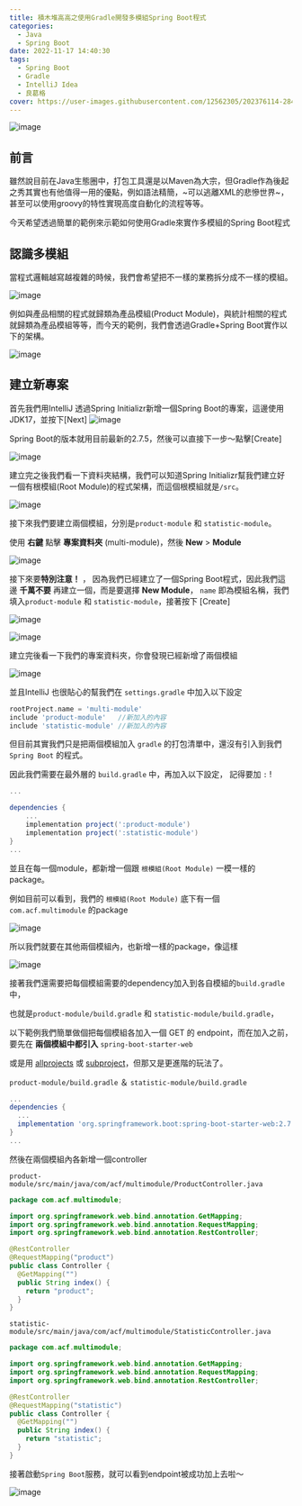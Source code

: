 ```yaml
---
title: 積木堆高高之使用Gradle開發多模組Spring Boot程式
categories:
  - Java
  - Spring Boot
date: 2022-11-17 14:40:30
tags:
  - Spring Boot
  - Gradle
  - IntelliJ Idea
  - 良葛格
cover: https://user-images.githubusercontent.com/12562305/202376114-2845c709-07da-49bd-9bcf-3ebed5ef7c41.png
---
```

![image](https://user-images.githubusercontent.com/12562305/202376114-2845c709-07da-49bd-9bcf-3ebed5ef7c41.png)

## 前言
雖然說目前在Java生態圈中，打包工具還是以Maven為大宗，但Gradle作為後起之秀其實也有他值得一用的優點，例如語法精簡，~可以逃離XML的悲慘世界~，甚至可以使用groovy的特性實現高度自動化的流程等等。

今天希望透過簡單的範例來示範如何使用Gradle來實作多模組的Spring Boot程式

## 認識多模組
當程式邏輯越寫越複雜的時候，我們會希望把不一樣的業務拆分成不一樣的模組。

![image](https://user-images.githubusercontent.com/12562305/202380150-024b8f10-7e90-49b2-852a-d425b5e9fe41.png)

例如與產品相關的程式就歸類為產品模組(Product Module)，與統計相關的程式就歸類為產品模組等等，而今天的範例，我們會透過Gradle+Spring Boot實作以下的架構。

![image](https://user-images.githubusercontent.com/12562305/202380934-254792e2-467f-491f-bdd6-881222c7b9af.png)

## 建立新專案
首先我們用IntelliJ 透過Spring Initializr新增一個Spring Boot的專案，這邊使用JDK17，並按下[Next]
![image](https://user-images.githubusercontent.com/12562305/202379185-9184289a-0cbe-4369-98c7-b3d9f64bf6b6.png)

Spring Boot的版本就用目前最新的2.7.5，然後可以直接下一步～點擊[Create]

![image](https://user-images.githubusercontent.com/12562305/202378850-8247df78-ffff-46f4-9f81-c45deaad4c43.png)

建立完之後我們看一下資料夾結構，我們可以知道Spring Initializr幫我們建立好一個有根模組(Root Module)的程式架構，而這個根模組就是`/src`。

![image](https://user-images.githubusercontent.com/12562305/202381473-add5993b-09ba-435d-b534-fcdd7a972afa.png)

接下來我們要建立兩個模組，分別是`product-module` 和 `statistic-module`。

使用 **右鍵** 點擊 **專案資料夾** (multi-module)，然後 **New** > **Module**

![image](https://user-images.githubusercontent.com/12562305/202382172-3ac073ed-c2a7-48d3-b849-3c3b43153b70.png)

接下來要**特別注意！** ， 因為我們已經建立了一個Spring Boot程式，因此我們這邊 **千萬不要** 再建立一個，而是要選擇 **New Module**， `name` 即為模組名稱，我們填入`product-module` 和 `statistic-module`，接著按下 [Create]

![image](https://user-images.githubusercontent.com/12562305/202383137-26ea0d02-9748-47c3-b40a-603668779066.png)

![image](https://user-images.githubusercontent.com/12562305/202383348-f3aa7f7c-f541-4d04-83e8-6514cd5d8aa2.png)

建立完後看一下我們的專案資料夾，你會發現已經新增了兩個模組

![image](https://user-images.githubusercontent.com/12562305/202383743-47430580-5035-4bd5-a677-39ee5329c08f.png)

並且IntelliJ 也很貼心的幫我們在 `settings.gradle` 中加入以下設定

```groovy
rootProject.name = 'multi-module'
include 'product-module'   //新加入的內容
include 'statistic-module' //新加入的內容
```
但目前其實我們只是把兩個模組加入 `gradle` 的打包清單中，還沒有引入到我們 `Spring Boot` 的程式。

因此我們需要在最外層的 `build.gradle` 中，再加入以下設定， 記得要加 `:` !

```groovy
...

dependencies {
    ...
    implementation project(':product-module')
    implementation project(':statistic-module')
}
...

```

並且在每一個module，都新增一個跟 `根模組(Root Module)` 一模一樣的package。

例如目前可以看到，我們的 `根模組(Root Module)` 底下有一個 `com.acf.multimodule` 的package

![image](https://user-images.githubusercontent.com/12562305/202385292-b61f06a9-04ff-4601-8df5-53efbfba5ae3.png)

所以我們就要在其他兩個模組內，也新增一樣的package，像這樣

![image](https://user-images.githubusercontent.com/12562305/202385926-fbf63510-8ac9-4f70-a8c4-b8ccf57cb298.png)

接著我們還需要把每個模組需要的dependency加入到各自模組的`build.gradle`中，

也就是`product-module/build.gradle` 和 `statistic-module/build.gradle`，

以下範例我們簡單做個把每個模組各加入一個 GET 的 endpoint，而在加入之前，要先在 **兩個模組中都引入**  `spring-boot-starter-web` 

或是用 [allprojects](https://docs.gradle.org/current/dsl/org.gradle.api.Project.html#org.gradle.api.Project:allprojects(groovy.lang.Closure)) 或 [subproject](https://docs.gradle.org/current/dsl/org.gradle.api.Project.html#org.gradle.api.Project:subprojects(groovy.lang.Closure))，但那又是更進階的玩法了。

`product-module/build.gradle` ＆ `statistic-module/build.gradle`

```groovy
...
dependencies {
  ...
  implementation 'org.springframework.boot:spring-boot-starter-web:2.7.5'
}
...
```

然後在兩個模組內各新增一個controller

`product-module/src/main/java/com/acf/multimodule/ProductController.java`

```java
package com.acf.multimodule;

import org.springframework.web.bind.annotation.GetMapping;
import org.springframework.web.bind.annotation.RequestMapping;
import org.springframework.web.bind.annotation.RestController;

@RestController
@RequestMapping("product")
public class Controller {
  @GetMapping("")
  public String index() {
    return "product";
  }
}

```


`statistic-module/src/main/java/com/acf/multimodule/StatisticController.java`

```java
package com.acf.multimodule;

import org.springframework.web.bind.annotation.GetMapping;
import org.springframework.web.bind.annotation.RequestMapping;
import org.springframework.web.bind.annotation.RestController;

@RestController
@RequestMapping("statistic")
public class Controller {
  @GetMapping("")
  public String index() {
    return "statistic";
  }
}

```

接著啟動`Spring Boot`服務，就可以看到endpoint被成功加上去啦～

![image](https://user-images.githubusercontent.com/12562305/202389604-a42a1bcf-2bfa-4c3d-b3e6-240b48a15e4d.png)
